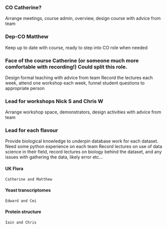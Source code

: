 ### CO Catherine? 
Arrange meetings, course admin, overview, design course with advice from team

### Dep-CO Matthew
Keep up to date with course, ready to step into CO role when needed

### Face of the course Catherine (or someone much more comfortable with recording!)  Could split this role.
Design formal teaching with advice from team
Record the lectures each week, attend one workshop each week, funnel student questions to appropriate person

### Lead for workshops Nick S and Chris W
Arrange workshop space, demonstrators, design activities with advice from team

### Lead for each flavour
Provide biological knowledge to underpin database work for each dataset.  Need some python experience on each team
Record lectures on use of data science in their field, record lectures on biology behind the dataset, and any issues with gathering the data, likely error etc...
#### UK Flora
    Catherine and Matthew
#### Yeast transcriptomes
    Edward and Cei
#### Protein structure
    Iain and Chris